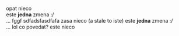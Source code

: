 opat nieco  
este **jedna** zmena :/  
... fggf
sdfadsfasdfafa
zasa nieco (a stale to iste) 
este **jedna** zmena :/  
... 
lol
co povedat?
este nieco
